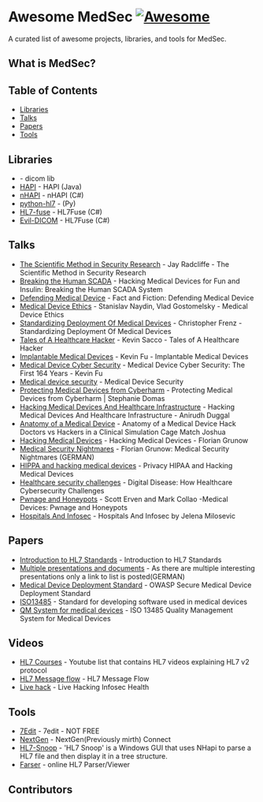 # Awesome MedSec [![Awesome](https://cdn.rawgit.com/sindresorhus/awesome/d7305f38d29fed78fa85652e3a63e154dd8e8829/media/badge.svg)](https://github.com/sindresorhus/awesome)

A curated list of awesome projects, libraries, and tools for MedSec.

## What is MedSec?


## Table of Contents

<!-- MarkdownTOC depth=4 -->
- [Libraries](#libraries)
- [Talks](#talks)
- [Papers](#papers)
- [Tools](#tools)


## Libraries
* []() - dicom lib
* [HAPI](https://github.com/hapifhir/hapi-hl7v2) - HAPI (Java)
* [nHAPI](https://github.com/duaneedwards/nHapi) - nHAPI (C#) 
* [python-hl7](https://github.com/johnpaulett/python-hl7) - (Py)
* [HL7-fuse](https://github.com/dib0/HL7Fuse) - HL7Fuse (C#)
* [Evil-DICOM](https://github.com/rexcardan/Evil-DICOM) - HL7Fuse (C#)

## Talks
* [The Scientific Method in Security Research](https://www.youtube.com/watch?v=UkA9JOUcFi4) -  Jay Radcliffe - The Scientific Method in Security Research
* [Breaking the Human SCADA](https://www.youtube.com/watch?v=avf5XF8yS60) - Hacking Medical Devices for Fun and Insulin: Breaking the Human SCADA System
* [Defending Medical Device](https://www.youtube.com/watch?v=RsUJ7qETssU) - Fact and Fiction: Defending Medical Device
* [Medical Device Ethics](https://www.youtube.com/watch?v=g3lvY5an4-E) - Stanislav Naydin, Vlad Gostomelsky - Medical Device Ethics
* [Standardizing Deployment Of Medical Devices](https://www.youtube.com/watch?v=ODiZc04CzgE) - Christopher Frenz - Standardizing Deployment Of Medical Devices
* [Tales of A Healthcare Hacker](https://www.youtube.com/watch?v=ij7uuY-3eXk) - Kevin Sacco - Tales of A Healthcare Hacker
* [Implantable Medical Devices](https://www.youtube.com/watch?v=shTj9WVhVyU) - Kevin Fu - Implantable Medical Devices
* [Medical Device Cyber Security](https://www.youtube.com/watch?v=QKgdvmomopw) - Medical Device Cyber Security: The First 164 Years - Kevin Fu
* [Medical device security](https://www.youtube.com/watch?v=FmFLAlZO6ig) - Medical Device Security
* [Protecting Medical Devices from Cyberharm](https://www.youtube.com/watch?v=EyqwUFJKZo0) - Protecting Medical Devices from Cyberharm | Stephanie Domas
* [Hacking Medical Devices And Healthcare Infrastructure](https://www.youtube.com/watch?v=3S6RQo-OQ24) - Hacking Medical Devices And Healthcare Infrastructure - Anirudh Duggal
* [Anatomy of a Medical Device](https://www.youtube.com/watch?v=FnvcocyI4pI) - Anatomy of a Medical Device Hack Doctors vs Hackers in a Clinical Simulation Cage Match Joshua
* [Hacking Medical Devices](https://www.youtube.com/watch?v=KIU2mNpXsPg) - Hacking Medical Devices - Florian Grunow
* [Medical Security Nightmares](https://www.youtube.com/watch?v=0F_eScTUris) - Florian Grunow: Medical Security Nightmares (GERMAN)
* [HIPPA and hacking medical devices](https://www.youtube.com/watch?v=_aqOOPUwJhE) - Privacy HIPAA and Hacking Medical Devices
* [Healthcare security challenges](https://www.youtube.com/watch?v=yjZ-KiZlk7Q) - Digital Disease: How Healthcare Cybersecurity Challenges
* [Pwnage and Honeypots](https://www.youtube.com/watch?v=ZusL2BY6_XU) - Scott Erven and Mark Collao -Medical Devices: Pwnage and Honeypots
* [Hospitals And Infosec](https://www.youtube.com/watch?v=5QDdXPWZS1c) - Hospitals And Infosec by Jelena Milosevic


## Papers
* [Introduction to HL7 Standards](http://www.hl7.org/implement/standards/index.cfm?ref=nav) - Introduction to HL7 Standards
* [Multiple presentations and documents](https://www.infosec-health.ch/downloads.html) - As there are multiple interesting presentations only a link to list is posted(GERMAN)
* [Medical Device Deployment Standard](https://www.owasp.org/index.php/OWASP_Secure_Medical_Device_Deployment_Standard) - OWASP Secure Medical Device Deployment Standard
* [ISO13485](https://www.iso.org/standard/59752.html) - Standard for developing software used in medical devices
* [QM System for medical devices](https://www.tuv-sud.co.uk/uk-en/industry/healthcare-medical-devices/quality-management-amp-quality-control/iso-13485-quality-management-system-for-medical-devices) - ISO 13485 Quality Management System for Medical Devices

## Videos
* [HL7 Courses](https://www.youtube.com/watch?v=ZAgdYR1rmEQ&list=PLNH9Hx9ks4CediBpp9Yr9N8icTfCr0TUN) - Youtube list that contains HL7 videos explaining HL7 v2 protocol
* [HL7 Message flow](https://www.youtube.com/watch?v=-suRA7cJ9fI) - HL7 Message Flow
* [Live hack](https://www.youtube.com/watch?v=2svPAJViJ1o) - Live Hacking Infosec Health



## Tools 
* [7Edit](http://www.7edit.com/home/index.php) - 7edit - NOT FREE
* [NextGen](https://www.nextgen.com/products-and-services/integration-engine) - NextGen(Previously mirth) Connect 
* [HL7-Snoop](https://github.com/dgrinberg/HL7-Snoop) - 'HL7 Snoop' is a Windows GUI that uses NHapi to parse a HL7 file and then display it in a tree structure.
* [Farser](https://hl7.cc/) - online HL7 Parser/Viewer


## Contributors

